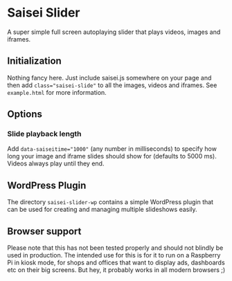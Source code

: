 # Saisei Slider
A super simple full screen autoplaying slider that plays videos, images and iframes.

## Initialization
Nothing fancy here. Just include saisei.js somewhere on your page and then add ```class="saisei-slide"``` to all the images, videos and iframes. See ```example.html``` for more information.

## Options

### Slide playback length
Add ```data-saiseitime="1000"``` (any number in milliseconds) to specify how long your image and iframe slides should show for (defaults to 5000 ms). Videos always play until they end.

## WordPress Plugin
The directory ```saisei-slider-wp``` contains a simple WordPress plugin that can be used for creating and managing multiple slideshows easily.

## Browser support
Please note that this has not been tested properly and should not blindly be used in production. The intended use for this is for it to run on a Raspberry Pi in kiosk mode, for shops and offices that want to display ads, dashboards etc on their big screens. But hey, it probably works in all modern browsers ;)